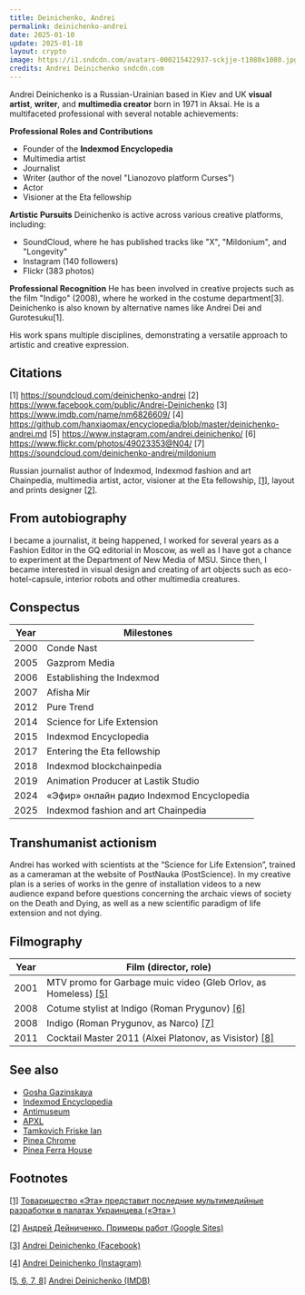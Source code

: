 ```yaml
---
title: Deinichenko, Andrei
permalink: deinichenko-andrei
date: 2025-01-10
update: 2025-01-18
layout: crypto
image: https://i1.sndcdn.com/avatars-000215422937-sckjje-t1080x1080.jpg
credits: Andrei Deinichenko sndcdn.com
---
```


Andrei Deinichenko is a Russian-Urainian based in Kiev and UK **visual artist**, **writer**, and **multimedia creator** born in 1971 in Aksai. He is a multifaceted professional with several notable achievements:

**Professional Roles and Contributions**
- Founder of the **Indexmod Encyclopedia**
- Multimedia artist
- Journalist
- Writer (author of the novel "Lianozovo platform Curses")
- Actor
- Visioner at the Eta fellowship

**Artistic Pursuits**
Deinichenko is active across various creative platforms, including:
- SoundCloud, where he has published tracks like "Х", "Mildonium", and "Longevity"
- Instagram (140 followers)
- Flickr (383 photos)

**Professional Recognition**
He has been involved in creative projects such as the film "Indigo" (2008), where he worked in the costume department[3]. Deinichenko is also known by alternative names like Andrei Dei and Gurotesuku[1].

His work spans multiple disciplines, demonstrating a versatile approach to artistic and creative expression.

## Citations

[1] https://soundcloud.com/deinichenko-andrei
[2] https://www.facebook.com/public/Andrei-Deinichenko
[3] https://www.imdb.com/name/nm6826609/
[4] https://github.com/hanxiaomax/encyclopedia/blob/master/deinichenko-andrei.md
[5] https://www.instagram.com/andrei.deinichenko/
[6] https://www.flickr.com/photos/49023353@N04/
[7] https://soundcloud.com/deinichenko-andrei/mildonium

Russian journalist author of Indexmod, Indexmod fashion and art Сhainpedia, multimedia artist, actor, visioner at the Eta fellowship, <span id="a1">[\[1\]](#f1)</span>, layout and prints designer <span id="a2">[\[2\]](#f2)</span>.

## From autobiography

I became a journalist, it being happened, I worked for several years as a Fashion Editor in the GQ editorial in Moscow, as well as I have got a chance to experiment at the Department of New Media of MSU. Since then, I became interested in visual design and creating of art objects such as eco-hotel-capsule, interior robots and other multimedia creatures.

## Conspectus

|Year|Milestones|
|----|-----|
|2000|Conde Nast|
|2005|Gazprom Media|
|2006|Establishing the Indexmod|
|2007|Afisha Mir|
|2012|Pure Trend|
|2014|Science for Life Extension|
|2015|Indexmod Encyclopedia|
|2017|Entering the Eta fellowship|
|2018|Indexmod blockchainpedia|
|2019|Animation Producer at Lastik Studio|
|2024|«Эфир» онлайн радио Indexmod Encyclopedia|
|2025|Indexmod fashion and art Сhainpedia|

## Transhumanist actionism

Andrei has worked with scientists at the “Science for Life Extension”, trained as a cameraman at the website of PostNauka (PostScience). In my creative plan is a series of works in the genre of installation videos to a new audience expand before questions concerning the archaic views of society on the Death and Dying, as well as a new scientific paradigm of life extension and not dying.

## Filmography

|Year|Film (director, role)|
|-|-|
|2001|MTV promo for Garbage muic video (Gleb Orlov, as Homeless) <span id="a5">[\[5\]](#f5)</span>|
|2008|Cotume stylist at Indigo (Roman Prygunov) <span id="a5">[\[6\]](#f5)</span>|
|2008|Indigo (Roman Prygunov, as Narco) <span id="a5">[\[7\]](#f5)</span>|
|2011|Cocktail Master 2011 (Alxei Platonov, as Visistor) <span id="a5">[\[8\]](#f5)</span>|

## See also

+ [Gosha Gazinskaya](gosha-gazinskaya)
+ [Indexmod Encyclopedia](indexmod-encyclopedia)
+ [Antimuseum](antimuseum)
+ [APXL](apxl)
+ [Tamkovich Friske Ian](tamkovich-friske-ian)
+ [Pinea Chrome](pinea-chrome)
+ [Pinea Ferra House](pinea-ferra-house)


## Footnotes

[[1]](#a1) <span id="f1"></span> [Товарищество «Эта» представит последние мультимедийные разработки в палатах Украинцева («Эта» )](http://e-t-a.space/14-февраля-2018)

[[2]](#a2) <span id="f2"></span> [Андрей Дейниченко. Примеры работ (Google Sites)](https://sites.google.com/site/andreideinichenko/)

[[3]](#a3) <span id="f3"></span> [Andrei Deinichenko (Facebook)](https://www.facebook.com/deinichenkoandrei/friends)

[[4]](#a4) <span id="f4"></span> [Andrei Deinichenko (Instagram)](https://www.instagram.com/deinichenkoandrei/)

[[5, 6, 7, 8]](#a5) <span id="f5"></span> [Andrei Deinichenko (IMDB)](http://www.imdb.com/name/nm6826609/)
